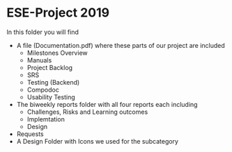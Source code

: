 # ESE-Project 2019
In this folder you will find
 - A file (Documentation.pdf) where these parts of our project are included
    - Milestones Overview
    - Manuals
    - Project Backlog
    - SRS
    - Testing (Backend)
    - Compodoc
    - Usability Testing
 - The biweekly reports folder with all four reports each including
    - Challenges, Risks and Learning outcomes
    - Implemtation
    - Design
 - Requests
 - A Design Folder with Icons we used for the subcategory

